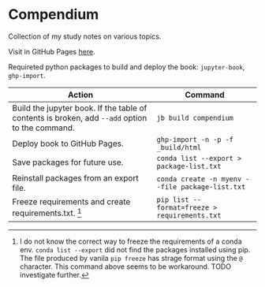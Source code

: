 # Compendium
Collection of my study notes on various topics.

Visit in GitHub Pages [here](https://hrstnikolov.github.io/compendium/intro.html).

Requireted python packages to build and deploy the book: `jupyter-book`, `ghp-import`.


| Action | Command |
|---|---|
| Build the jupyter book. If the table of contents is broken, add `--add` option to the command. | `jb build compendium` |
| Deploy book to GitHub Pages. | `ghp-import -n -p -f _build/html` |
| Save packages for future use. | `conda list --export > package-list.txt` |
| Reinstall packages from an export file. | `conda create -n myenv --file package-list.txt` |
| Freeze requirements and create requirements.txt. [^1] | `pip list --format=freeze > requirements.txt` |



[^1]: I do not know the correct way to freeze the requirements of a conda env. `conda list --export` did not find the packages installed using pip. The file produced by vanila `pip freeze` has strage format using the `@` character. This command above seems to be workaround. TODO investigate further.